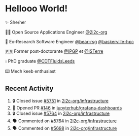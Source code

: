 # Hellooo World!

✨ She/her

👩‍💻 Open Source Applications Engineer [@2i2c-org](https://2i2c.org/)

🐻 Ex-Research Software Engineer [@bear-rsg](https://github.com/bear-rsg) [@baskerville-hpc](https://github.com/baskerville-hpc) 

🇫🇷 Former post-doctorante [@IPGP](https://github.com/IPGP) et [@ISTerre](https://www.isterre.fr/) 

💧 PhD graduate [@CDTFluidsLeeds](https://fluid-dynamics.leeds.ac.uk/) 

⌨️ Mech keeb enthusiast 

## Recent Activity 

<!--START_SECTION:activity-->
1. 🔒 Closed issue [#5751](https://github.com/2i2c-org/infrastructure/issues/5751) in [2i2c-org/infrastructure](https://github.com/2i2c-org/infrastructure)
2. 💪 Opened PR [#146](https://github.com/jupyterhub/grafana-dashboards/pull/146) in [jupyterhub/grafana-dashboards](https://github.com/jupyterhub/grafana-dashboards)
3. 🔒 Closed issue [#5764](https://github.com/2i2c-org/infrastructure/issues/5764) in [2i2c-org/infrastructure](https://github.com/2i2c-org/infrastructure)
4. 🗣 Commented on [#5764](https://github.com/2i2c-org/infrastructure/issues/5764#issuecomment-2769262163) in [2i2c-org/infrastructure](https://github.com/2i2c-org/infrastructure)
5. 🗣 Commented on [#5698](https://github.com/2i2c-org/infrastructure/issues/5698#issuecomment-2769036809) in [2i2c-org/infrastructure](https://github.com/2i2c-org/infrastructure)
<!--END_SECTION:activity-->
